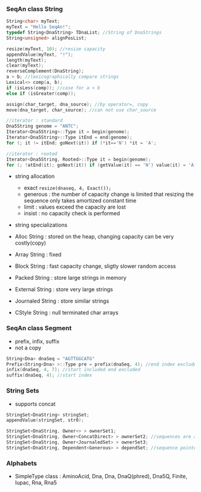 ### SeqAn class String
```c++
String<char> myText; 
myText = "Hello SeqAn!";
typedef String<DnaString> TDnaList; //String of DnaStrings
String<unsigned> alignPosList;

resize(myText, 10); //resize capacity
appendValue(myText, "!");
length(myText);
clear(myText);
reverseComplement(DnaString);
a > b; //lexicographically compare strings
Lexical<> comp(a, b);
if (isLess(comp)); //case for a < b
else if (isGreater(comp));

assign(char_target, dna_source); //by operator=, copy
move(dna_target, char_source); //can not use char_source

//iterator : standard 
Dna5String genome = "ANTC";
Iterator<Dna5String>::Type it = begin(genome);
Iterator<Dna5String>::Type itEnd = end(genome);
for (; it != itEnd; goNext(it)) if (*it=='N') *it = 'A';

//iterator : rooted
Iterator<Dna5String, Rooted>::Type it = begin(genome);
for (; !atEnd(it); goNext(it)) if (getValue(it) == 'N') value(it) = 'A';
```
* string allocation
  * exact 
``` resize(dnaseq, 4, Exact()); ```
  * generous : the number of capacity change is limited 
that resizing the sequence only takes amortized constant time
  * limit : values exceed the capacity are lost
  * insist : no capacity check is performed

*  string specializations
  * Alloc String : stored on the heap, changing capacity can be very costly(copy)
  * Array String : fixed
  * Block String : fast capacity change, sligtly slower random access
  * Packed String : store large strings in memory
  * External String : store very large strings
  * Journaled String : store similar strings
  * CStyle String : null terminated char arrays

### SeqAn class Segment
* prefix, infix, suffix
* not a copy
```c++
String<Dna> dnaSeq = "AGTTGGCATG"
Prefix<String<Dna> >::Type pre = prefix(dnaSeq, 4); //end index exclude
infix(dnaSeq, 4, 7); //start included end excluded
suffix(dnaSeq, 4); //start index
```

### String Sets
* supports concat

```c++
StringSet<DnaString> stringSet;
appendValue(stringSet, str0);

StringSet<DnaString, Owner<> > ownerSet1;
StringSet<DnaString, Owner<ConcatDirect> > ownerSet2; //sequences are actually stored others are virtual(no copy)
StringSet<DnaString, Owner<JournaledSet> > ownerSet3; 
StringSet<DnaString, Dependent<Generous> > dependSet; //sequence pointers are stored
```

### Alphabets
* SimpleType class : AminoAcid, Dna, Dna, DnaQ(phred), Dna5Q, Finite, Iupac, Rna, Rna5








